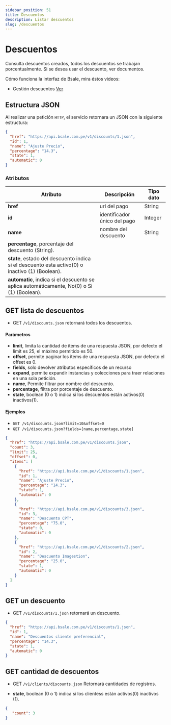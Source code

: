 ```yaml
---
sidebar_position: 51
title: Descuentos
description: Listar descuentos
slug: /descuentos
---
```



# Descuentos
Consulta descuentos creados, todos los descuentos se trabajan porcentualmente. Si se desea usar el descuento, ver documentos.

Cómo funciona la interfaz de Bsale, mira éstos videos:

- Gestión descuentos [Ver](https://www.youtube.com/watch?v=494ofFQGNuY) 

## Estructura JSON

Al realizar una petición `HTTP`, el servicio retornara un JSON con la siguiente estructura:

```json title="Response /discounts/1.json"
{
  "href": "https://api.bsale.com.pe/v1/discounts/1.json",
  "id": 1,
  "name": "Ajuste Precio",
  "percentage": "14.3",
  "state": 1,
  "automatic": 0
}
```

### Atributos
| Atributo      | Descripción | Tipo dato |
| ----------- | ----------- | ----------- |
| **href**      | url del pago     | String       |
| **id**   | identificador único del pago  | Integer |
| **name**   | nombre del descuento | String |
| **percentage**, porcentaje del descuento (String).
| **state**, estado del descuento indica si el descuento esta activo(0) o inactivo (1) (Boolean).
| **automatic**, indica si el descuento se aplica automáticamente, No(0) o Si (1) (Boolean).

## GET lista de descuentos
- GET `/v1/discounts.json` retornará todos los descuentos.

#### Parámetros
- **limit**, limita la cantidad de items de una respuesta JSON, por defecto el limit es 25, el máximo permitido es 50.
- **offset**, permite paginar los items de una respuesta JSON, por defecto el offset es 0.
- **fields**, solo devolver atributos específicos de un recurso
- **expand**, permite expandir instancias y colecciones para traer relaciones en una sola petición.
- **name**, Permite filtrar por nombre del descuento.
- **percentage**, filtra por porcentaje de descuento.
- **state**, boolean (0 o 1) indica si los descuentos están activos(0) inactivos(1).
  
#### Ejemplos
- `GET /v1/discounts.json?limit=10&offset=0`
- `GET /v1/discounts.json?fields=[name,percentage,state]`

```json title="Response /discounts.json "
{
  "href": "https://api.bsale.com.pe/v1/discounts.json",
  "count": 3,
  "limit": 25,
  "offset": 0,
  "items": [
    {
      "href": "https://api.bsale.com.pe/v1/discounts/1.json",
      "id": 1,
      "name": "Ajuste Precio",
      "percentage": "14.3",
      "state": 1,
      "automatic": 0
    },
    {
      "href": "https://api.bsale.com.pe/v1/discounts/3.json",
      "id": 3,
      "name": "Descuento CPT",
      "percentage": "75.0",
      "state": 0,
      "automatic": 0
    },
    {
      "href": "https://api.bsale.com.pe/v1/discounts/2.json",
      "id": 2,
      "name": "Descuento Imagestion",
      "percentage": "25.0",
      "state": 1,
      "automatic": 0
    }
  ]
}
```
## GET un descuento
- GET `/v1/discounts/1.json` retornará un descuento.

```json title="Response /discounts/1.json"
{
  "href": "https://api.bsale.com.pe/v1/discounts/1.json",
  "id": 1,
  "name": "Descuentos cliente preferencial",
  "percentage": "14.3",
  "state": 1,
  "automatic": 0
}
```
## GET cantidad de descuentos
- GET `/v1/clients/discounts.json` Retornará cantidades de registros.

- **state**, boolean (0 o 1) indica si los clientess están activos(0) inactivos (1).
  
```json 
{
   "count": 3
}
```
